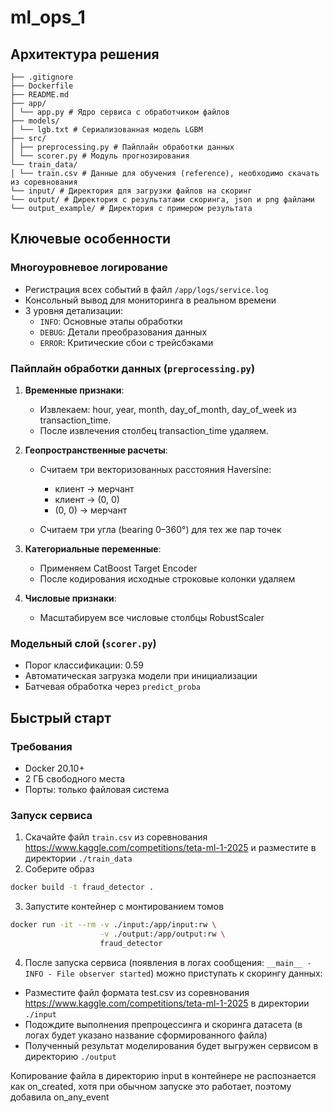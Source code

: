 # ml_ops_1

## Архитектура решения
```
├── .gitignore
├── Dockerfile
├── README.md
├── app/
│ └── app.py # Ядро сервиса с обработчиком файлов
├── models/
│ └── lgb.txt # Сериализованная модель LGBM
├── src/
│ ├── preprocessing.py # Пайплайн обработки данных
│ └── scorer.py # Модуль прогнозирования
└── train_data/
│ └── train.csv # Данные для обучения (reference), необходимо скачать из соревнования
└── input/ # Директория для загрузки файлов на скоринг
└── output/ # Директория с результатами скоринга, json и png файлами
└── output_example/ # Директория с примером результата
```

## Ключевые особенности

### Многоуровневое логирование
- Регистрация всех событий в файл `/app/logs/service.log`
- Консольный вывод для мониторинга в реальном времени
- 3 уровня детализации:
  - `INFO`: Основные этапы обработки
  - `DEBUG`: Детали преобразования данных
  - `ERROR`: Критические сбои с трейсбэками

### Пайплайн обработки данных (`preprocessing.py`)
1. **Временные признаки**:
   - Извлекаем: hour, year, month, day_of_month, day_of_week из transaction_time.
   - После извлечения столбец transaction_time удаляем.
   
2. **Геопространственные расчеты**:
   - Считаем три векторизованных расстояния Haversine:
        - клиент → мерчант
        - клиент → (0, 0)
        - (0, 0) → мерчант

   - Считаем три угла (bearing 0–360°) для тех же пар точек

3. **Категориальные переменные**:
   - Применяем CatBoost Target Encoder
   - После кодирования исходные строковые колонки удаляем

4. **Числовые признаки**:
   - Масштабируем все числовые столбцы RobustScaler

### Модельный слой (`scorer.py`)
- Порог классификации: 0.59
- Автоматическая загрузка модели при инициализации
- Батчевая обработка через `predict_proba`

## Быстрый старт

### Требования
- Docker 20.10+
- 2 ГБ свободного места
- Порты: только файловая система

### Запуск сервиса

1. Скачайте файл `train.csv` из соревнования https://www.kaggle.com/competitions/teta-ml-1-2025 и разместите в директории `./train_data`
2. Соберите образ
```bash
docker build -t fraud_detector .
```
3. Запустите контейнер с монтированием томов
```bash
docker run -it --rm -v ./input:/app/input:rw \
                    -v ./output:/app/output:rw \
                    fraud_detector
```
4. После запуска сервиса (появления в логах сообщения: `__main__ - INFO - File observer started`) можно приступать к скорингу данных:
 - Разместите файл формата test.csv из соревнования https://www.kaggle.com/competitions/teta-ml-1-2025 в директории `./input`
 - Подождите выполнения препроцессинга и скоринга датасета (в логах будет указано название сформированного файла)
 - Полученный результат моделирования будет выгружен сервисом в директорию `./output`


Копирование файла в директорию input в контейнере не распознается как on_created, 
хотя при обычном запуске это работает, поэтому добавила on_any_event
